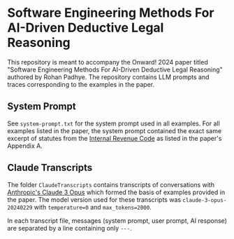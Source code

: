 # Software Engineering Methods For AI-Driven Deductive Legal Reasoning

This repository is meant to accompany the Onward! 2024 paper titled "Software Engineering Methods For AI-Driven Deductive Legal Reasoning" authored by Rohan Padhye. The repository contains LLM prompts and traces corresponding to the examples in the paper.

## System Prompt


See `system-prompt.txt` for the system prompt used in all examples. For all examples listed in the paper, the system prompt contained the exact same excerpt of statutes from the [Internal Revenue Code](https://uscode.house.gov/browse/prelim@title26) as listed in the paper's Appendix A.

## Claude Transcripts

The folder `ClaudeTranscripts` contains transcripts of conversations with [Anthropic's Claude 3 Opus](https://www.anthropic.com/claude) which formed the basis of examples provided in the paper. The model version used for these transcripts was `claude-3-opus-20240229` with `temperature=0` and `max_tokens=2000`.

In each transcript file, messages (system prompt, user prompt, AI response) are separated by a line containing only `---`.